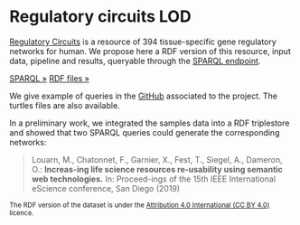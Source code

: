 <!--
.. title: Regulatory circuits LOD
.. slug: index
.. date: 2020-05-18 12:32:19 UTC+02:00
.. tags: 
.. category: 
.. link: 
.. description: 
.. type: text
.. hidetitle: true
-->

<h1 class="display-4">Regulatory circuits LOD</h1>

<a href="http://regulatorycircuits.org/">Regulatory Circuits</a> is a resource of 394 tissue-specific gene regulatory networks for human. We propose here a RDF version of this resource, input data, pipeline and results, queryable through the [SPARQL endpoint](/sparql/).

<a class="btn btn-secondary btn-lg" href="/sparql/" role="button">SPARQL »</a>
<a class="btn btn-secondary btn-lg" href="/dumps/" role="button">RDF files »</a>

We give example of queries in the <a href="https://github.com/mlouarn/RCsparql">GitHub</a> associated to the project. The turtles files are also available.

In a preliminary work, we integrated the samples data into a RDF triplestore and showed that two SPARQL queries could generate the corresponding networks:

 > Louarn, M., Chatonnet, F., Garnier, X., Fest, T., Siegel, A., Dameron, O.: <b>Increas-ing life science resources re-usability using semantic web technologies.</b> In: Proceed-ings of the 15th IEEE International eScience conference, San Diego (2019)<br />

<sub>The RDF version of the dataset is under the [Attribution 4.0 International (CC BY 4.0)](https://creativecommons.org/licenses/by/4.0/) licence.</sub>



